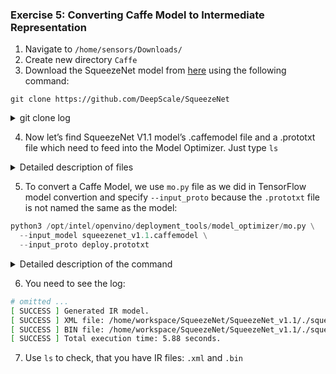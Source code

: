 ### Exercise 5: Converting Caffe Model to Intermediate Representation

1. Navigate to `/home/sensors/Downloads/`
2. Create new directory `Caffe`
3. Download the SqueezeNet model from [here](https://github.com/forresti/SqueezeNet) using the following command:

`git clone https://github.com/DeepScale/SqueezeNet`

<details><summary>git clone log</summary>
<p>

```bash
Cloning into 'SqueezeNet'...
remote: Enumerating objects: 107, done.
remote: Total 107 (delta 0), reused 0 (delta 0), pack-reused 107
Receiving objects: 100% (107/107), 8.83 MiB | 0 bytes/s, done.
Resolving deltas: 100% (49/49), done.
Checking connectivity... done.
```

</p>
</details>

4. Now let’s find SqueezeNet V1.1 model’s .caffemodel file and a .prototxt file which need to feed into the Model Optimizer. Just type `ls`

<details><summary>Detailed description of files</summary>
<p>

`deploy.prototxt` - please take a look this file using cat, you see about a hundred of layers which is considered as a deploy-ready prototxt file that contains a topology structure and layer attributes
Reference: [Converting a Caffe* Model](https://docs.openvinotoolkit.org/2018_R5/_docs_MO_DG_prepare_model_convert_model_Convert_Model_From_Caffe.html#caffe_specific_conversion_params)

`solver.prototxt` - additional training details (we don’t need it here)

`README.md` - A README.md is a reference for other users visiting a repository and documents steps for them to get a model up and running.
Reference: [What is README.MD file and why do I need it?](https://www.quora.com/What-is-README-MD-file-and-why-do-I-need-it)

`solver.prototxt` - additional training details (learning rate schedule, etc.) (we don’t need it here)

`squeezenet_v1.1.caffemodel` - pretrained model parameters

`train_val.prototxt` - model architecture (we don’t need it here)

Reference: [SqueezeNet](https://github.com/forresti/SqueezeNet)

</p>
</details>

5. To convert a Caffe Model, we use `mo.py` file as we did in TensorFlow model convertion and specify `--input_proto` because the `.prototxt` file is not named the same as the model:

```python
python3 /opt/intel/openvino/deployment_tools/model_optimizer/mo.py \
  --input_model squeezenet_v1.1.caffemodel \
  --input_proto deploy.prototxt
```

<details><summary>Detailed description of the command</summary>
<p> 
  
  `python /opt/intel/openvino/deployment_tools/model_optimizer/mo.py` - the `mo.py` script to simply convert a model

`--input_model squeezenet_v1.1.caffemodel` - the path to the input model `.caffemodel` file

`--input_proto deploy.prototxt` - it specifies deploy-ready `.prototxt` file
</p>
</details>

6. You need to see the log:

```bash
# omitted ...
[ SUCCESS ] Generated IR model.
[ SUCCESS ] XML file: /home/workspace/SqueezeNet/SqueezeNet_v1.1/./squeezenet_v1.1.xml
[ SUCCESS ] BIN file: /home/workspace/SqueezeNet/SqueezeNet_v1.1/./squeezenet_v1.1.bin
[ SUCCESS ] Total execution time: 5.88 seconds.
```

7. Use `ls` to check, that you have IR files: `.xml` and `.bin`
